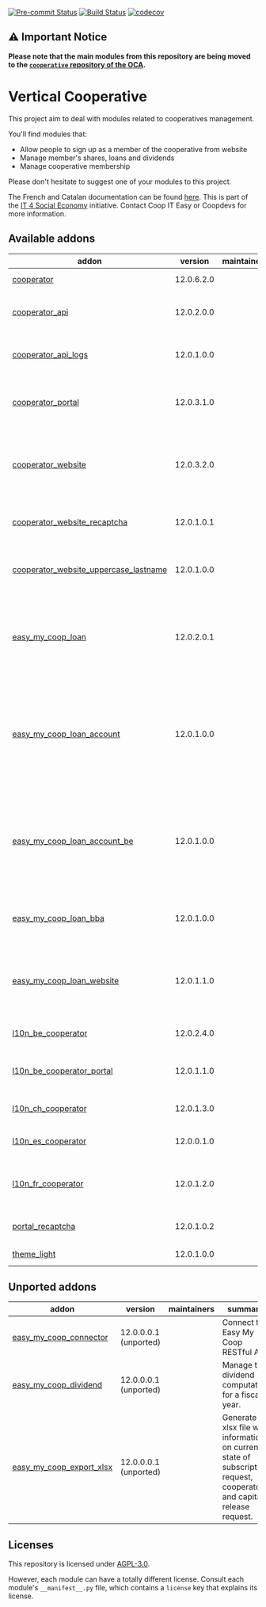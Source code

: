 
[![Pre-commit Status](https://github.com/coopiteasy/vertical-cooperative/actions/workflows/pre-commit.yml/badge.svg?branch=12.0)](https://github.com/coopiteasy/vertical-cooperative/actions/workflows/pre-commit.yml?query=branch%3A12.0)
[![Build Status](https://github.com/coopiteasy/vertical-cooperative/actions/workflows/test.yml/badge.svg?branch=12.0)](https://github.com/coopiteasy/vertical-cooperative/actions/workflows/test.yml?query=branch%3A12.0)
[![codecov](https://codecov.io/gh/coopiteasy/vertical-cooperative/branch/12.0/graph/badge.svg)](https://codecov.io/gh/coopiteasy/vertical-cooperative)

<!-- /!\ do not modify above this line -->

## ⚠️ Important Notice

**Please note that the main modules from this repository are being moved to the [`cooperative` repository of the OCA](https://github.com/OCA/cooperative).**

# Vertical Cooperative

This project aim to deal with modules related to cooperatives management.

You'll find modules that:

 - Allow people to sign up as a member of the cooperative from website
 - Manage member's shares, loans and dividends
 - Manage cooperative membership

Please don't hesitate to suggest one of your modules to this project.

The French and Catalan documentation can be found [here](https://doc.it4socialeconomy.org/books/application-easy-my-coop).
This is part of the [IT 4 Social Economy](https://it4socialeconomy.org) initiative.
Contact Coop IT Easy or Coopdevs for more information.


<!-- /!\ do not modify below this line -->

<!-- prettier-ignore-start -->

[//]: # (addons)

Available addons
----------------
addon | version | maintainers | summary
--- | --- | --- | ---
[cooperator](cooperator/) | 12.0.6.2.0 |  | Manage your cooperators
[cooperator_api](cooperator_api/) | 12.0.2.0.0 |  | Open Cooperators to the world: RESTful API.
[cooperator_api_logs](cooperator_api_logs/) | 12.0.1.0.0 |  | Helpers to log calls in and out of cooperators_api.
[cooperator_portal](cooperator_portal/) | 12.0.3.1.0 |  | Show cooperator information in the website portal
[cooperator_website](cooperator_website/) | 12.0.3.2.0 |  | This module adds the cooperator subscription form allowing to subscribe for shares online.
[cooperator_website_recaptcha](cooperator_website_recaptcha/) | 12.0.1.0.1 |  | Add Google Recaptcha to Subscription Request Form
[cooperator_website_uppercase_lastname](cooperator_website_uppercase_lastname/) | 12.0.1.0.0 |  | This module UPPERCASES the last names of submitted requests
[easy_my_coop_loan](easy_my_coop_loan/) | 12.0.2.0.1 |  | This module allows to manage the bonds and subordinated loans subscription life cycle.
[easy_my_coop_loan_account](easy_my_coop_loan_account/) | 12.0.1.0.0 |  | This module brings the accounting part of the loan issue. It has for purpose to generate all the accounting entries to the covered use cases.
[easy_my_coop_loan_account_be](easy_my_coop_loan_account_be/) | 12.0.1.0.0 |  | This module install belgian localisation demo data for EMC loan account. It also trigger installation for the dependency module
[easy_my_coop_loan_bba](easy_my_coop_loan_bba/) | 12.0.1.0.0 |  | This module implements the bba structured communication on the loan line.
[easy_my_coop_loan_website](easy_my_coop_loan_website/) | 12.0.1.1.0 |  | This module implements the subscription page for bonds and subordinated loans.
[l10n_be_cooperator](l10n_be_cooperator/) | 12.0.2.4.0 |  | Cooperators Belgium Localization
[l10n_be_cooperator_portal](l10n_be_cooperator_portal/) | 12.0.1.1.0 |  | Give access to Tax Shelter Report in the portal.
[l10n_ch_cooperator](l10n_ch_cooperator/) | 12.0.1.3.0 |  | Cooperators Switzerland localization
[l10n_es_cooperator](l10n_es_cooperator/) | 12.0.0.1.0 |  | Cooperator localization for Spain
[l10n_fr_cooperator](l10n_fr_cooperator/) | 12.0.1.2.0 |  | This is the French localization for the Cooperators module
[portal_recaptcha](portal_recaptcha/) | 12.0.1.0.2 |  | Add google recaptcha to forms.
[theme_light](theme_light/) | 12.0.1.0.0 |  | extract of the theme zen


Unported addons
---------------
addon | version | maintainers | summary
--- | --- | --- | ---
[easy_my_coop_connector](easy_my_coop_connector/) | 12.0.0.0.1 (unported) |  | Connect to Easy My Coop RESTful API.
[easy_my_coop_dividend](easy_my_coop_dividend/) | 12.0.0.0.1 (unported) |  | Manage the dividend computation for a fiscal year.
[easy_my_coop_export_xlsx](easy_my_coop_export_xlsx/) | 12.0.0.0.1 (unported) |  | Generate a xlsx file with information on current state of subscription request, cooperators and capital release request.

[//]: # (end addons)

<!-- prettier-ignore-end -->

## Licenses

This repository is licensed under [AGPL-3.0](LICENSE).

However, each module can have a totally different license. Consult each module's
`__manifest__.py` file, which contains a `license` key that explains its
license.
